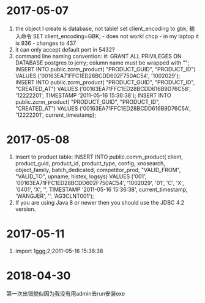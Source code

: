 # 2017-05-07
1. the object I create is database, not table!
set client_encoding to gbk;
输入命令 SET client_encoding=GBK; - does not work!
chcp - in my laptop it is 936 - changes to 437
2. it can only accept default port in 5432?
3. command line naming convention: <username>#:
GRANT ALL PRIVILEGES ON DATABASE postgres to jerry;
column name must be wrapped with "";
INSERT INTO public.zcrm_product(
	"PRODUCT_GUID", "PRODUCT_ID")
	VALUES ('00163EA71FFC1ED28BCDD602F750AC54', '1002029');
INSERT INTO public.zcrm_product(
	"PRODUCT_GUID", "PRODUCT_ID", "CREATED_AT")
	VALUES ('00163EA71FFC1ED28BCDD616B9D76C58', '12222201', TIMESTAMP '2011-05-16 15:36:38');
INSERT INTO public.zcrm_product(
	"PRODUCT_GUID", "PRODUCT_ID", "CREATED_AT")
	VALUES ('00163EA71FFC1ED28BCDD616B9D76C5A', '12222201', current_timestamp);

# 2017-05-08
1. insert to product table:
INSERT INTO public.comm_product(
	client, product_guid, product_id, product_type, config, xnosearch, object_family, batch_dedicated, competitor_prod, "VALID_FROM", "VALID_TO", upname, histex, logsys)
	VALUES ('001', '00163EA71FFC1ED28BCDD602F750AC54', '1002029', '01', 'C', 'X', '0401', 'X', '', TIMESTAMP '2011-05-16 15:36:38', current_timestamp, 'WANGJER', '', 'AG3CLNT001');
2. If you are using Java 8 or newer then you should use the JDBC 4.2 version.

# 2017-05-11
1. import 1ggg;2;2011-05-16 15:36:38

# 2018-04-30

第一次出错貌似因为我没有用admin去run安装exe
